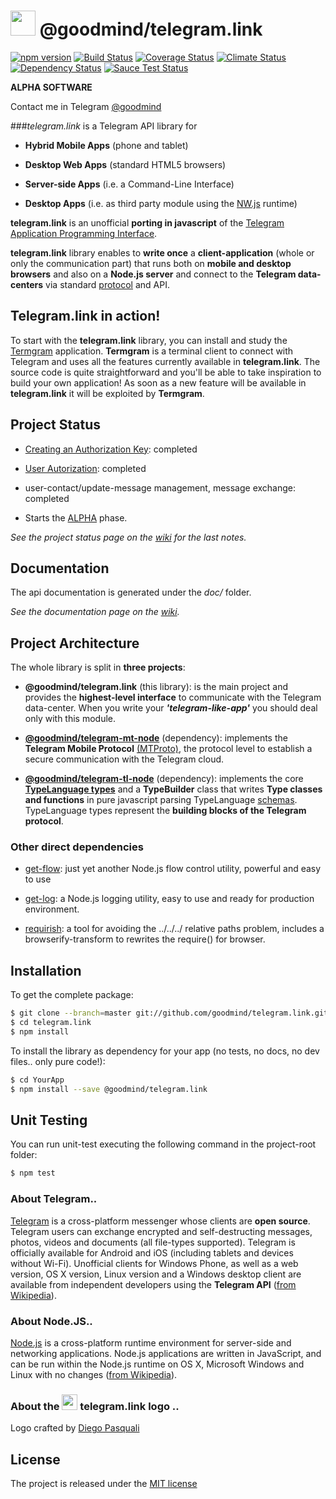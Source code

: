 
# <img src="./telegram.link.png" width="40"/> @goodmind/telegram.link 
[![npm version][npm-image]][npm-url] [![Build Status][travis-image]][travis-url] [![Coverage Status][coverage-image]][coverage-url] [![Climate Status][climate-image]][climate-url] [![Dependency Status][gemnasium-image]][gemnasium-url]
[![Sauce Test Status][sauce-image]][sauce-url]


**ALPHA SOFTWARE**

Contact me in Telegram [@goodmind](https://telegram.me/goodmind)

###_telegram.link_ is a Telegram API library for

- **Hybrid Mobile Apps** (phone and tablet)

- **Desktop Web Apps** (standard HTML5 browsers)

- **Server-side Apps**  (i.e. a Command-Line Interface) 

- **Desktop Apps**  (i.e. as third party module using the [NW.js](https://github.com/nwjs/nw.js) runtime) 

**telegram.link** is an unofficial **porting in javascript** of the [Telegram Application Programming Interface](https://core.telegram.org/api).
 
**telegram.link** library enables to **write once**  a **client-application** (whole or only the communication part) that
runs both on **mobile and desktop browsers** and also on a **Node.js server**  and connect to the **Telegram data-centers**
via standard [protocol](https://core.telegram.org/mtproto) and API.


## Telegram.link in action! 

To start with the **telegram.link** library, you can install and study the [Termgram](http://termgram.me) application.
**Termgram** is a terminal client to connect with Telegram and uses all the features currently available in **telegram.link**.
The source code is quite straightforward and you'll be able to take inspiration to build your own application!
As soon as a new feature will be available in **telegram.link** it will be exploited by **Termgram**. 


## Project Status


- [Creating an Authorization Key](https://core.telegram.org/mtproto/auth_key): completed

- [User Autorization](https://core.telegram.org/api/auth): completed

- user-contact/update-message management, message exchange: completed

- Starts the [ALPHA](https://en.wikipedia.org/wiki/Software_release_life_cycle#Alpha) phase.

_See the project status page on the [wiki](https://github.com/enricostara/telegram.link/wiki/Project-Status) for the last notes._



## Documentation

The api documentation is generated under the _doc/_ folder.

_See the documentation page on the [wiki](https://github.com/enricostara/telegram.link/wiki/Docs)._


## Project Architecture

The whole library is split in **three projects**:
  
- **@goodmind/telegram.link** (this library): is the main project and provides the **highest-level interface** to communicate with the Telegram data-center. 
When you write your **_'telegram-like-app'_** you should deal only with this module.

- [**@goodmind/telegram-mt-node**](https://github.com/goodmind/telegram-mt-node) (dependency): implements the **Telegram Mobile Protocol** [(MTProto)](https://core.telegram.org/mtproto),
the protocol level to establish a secure communication with the Telegram cloud.

- [**@goodmind/telegram-tl-node**](https://github.com/goodmind/telegram-tl-node) (dependency): implements the core [**TypeLanguage types**](https://core.telegram.org/mtproto/TL) and 
a **TypeBuilder** class that writes **Type classes and functions** in pure javascript parsing TypeLanguage [schemas](https://core.telegram.org/schema). 
TypeLanguage types represent the **building blocks of the Telegram protocol**.


### Other direct dependencies

- [get-flow](https://github.com/enricostara/get-flow): just yet another Node.js flow control utility, powerful and easy to use

- [get-log](https://github.com/enricostara/get-log): a Node.js logging utility, easy to use and ready for production environment.

- [requirish](https://github.com/enricostara/requirish): a tool for avoiding the ../../../ relative paths problem, includes a
browserify-transform to rewrites the require() for browser.


## Installation

To get the complete package:
```bash
$ git clone --branch=master git://github.com/goodmind/telegram.link.git
$ cd telegram.link
$ npm install
```

To install the library as dependency for your app (no tests, no docs, no dev files.. only pure code!):
```bash
$ cd YourApp
$ npm install --save @goodmind/telegram.link
```


## Unit Testing 

You can run unit-test executing the following command in the project-root folder:
```bash
$ npm test
```


### About Telegram.. 

[Telegram](http://www.telegram.org ) is a cross-platform messenger whose clients are **open source**. 
Telegram users can exchange encrypted and self-destructing messages, photos, videos and documents (all file-types supported). 
Telegram is officially available for Android and iOS (including tablets and devices without Wi-Fi). 
Unofficial clients for Windows Phone, as well as a web version, OS X version, Linux version and a Windows desktop client 
are available from independent developers using the **Telegram API**
([from Wikipedia](http://en.wikipedia.org/wiki/Telegram_\(software\))).

### About Node.JS..

[Node.js](http://nodejs.org) is a cross-platform runtime environment for server-side and networking applications. 
Node.js applications are written in JavaScript, and can be run within the Node.js runtime on OS X, Microsoft Windows and 
Linux with no changes ([from Wikipedia](http://en.wikipedia.org/wiki/Node.js)).

### About the  <img src="./telegram.link.png" width="25"/> telegram.link logo  ..

Logo crafted by [Diego Pasquali](http://dribbble.com/diegopq)


## License

The project is released under the [MIT license](./LICENSE) 


[npm-url]: https://www.npmjs.org/package/@goodmind/telegram.link
[npm-image]: https://badge.fury.io/js/%40goodmind%2Ftelegram.link.svg

[travis-url]: https://travis-ci.org/goodmind/telegram.link
[travis-image]: https://travis-ci.org/goodmind/telegram.link.svg?branch=master

[climate-url]: https://codeclimate.com/github/enricostara/telegram.link
[climate-image]: https://codeclimate.com/github/enricostara/telegram.link/badges/gpa.svg

[coverage-url]: https://coveralls.io/r/enricostara/telegram.link?branch=master
[coverage-image]: https://img.shields.io/coveralls/enricostara/telegram.link.svg

[gemnasium-url]: https://gemnasium.com/enricostara/telegram.link
[gemnasium-image]: https://gemnasium.com/enricostara/telegram.link.svg

[sauce-url]: https://saucelabs.com/u/enricostara
[sauce-image]: https://saucelabs.com/browser-matrix/enricostara.svg
